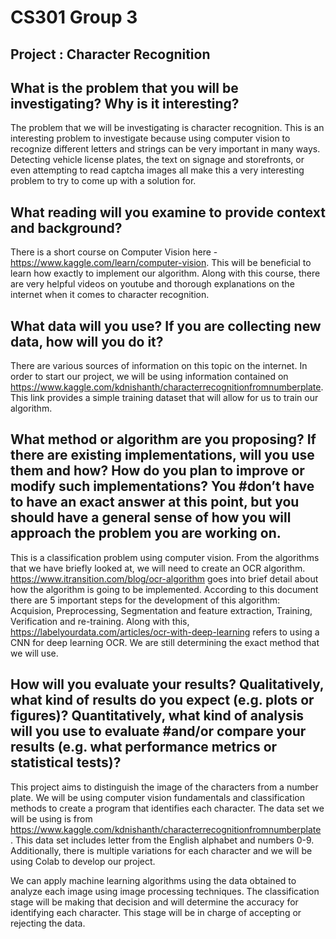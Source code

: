 

# CS301 Group 3
## Project : Character Recognition

## What is the problem that you will be investigating? Why is it interesting?
The problem that we will be investigating is character recognition. This is an interesting problem to investigate because using computer vision to recognize different letters and strings can be very important in many ways. Detecting vehicle license plates, the text on signage and storefronts, or even attempting to read captcha images all make this a very interesting problem to try to come up with a solution for.

## What reading will you examine to provide context and background?
There is a short course on Computer Vision here - https://www.kaggle.com/learn/computer-vision. This will be beneficial to learn how exactly to implement our algorithm. Along with this course, there are very helpful videos on youtube and thorough explanations on the internet when it comes to character recognition.

## What data will you use? If you are collecting new data, how will you do it?
There are various sources of information on this topic on the internet. In order to start our project, we will be using information contained on https://www.kaggle.com/kdnishanth/characterrecognitionfromnumberplate. This link provides a simple training dataset that will allow for us to train our algorithm.

## What method or algorithm are you proposing? If there are existing implementations, will you use them and how? How do you plan to improve or modify such implementations? You #don’t have to have an exact answer at this point, but you should have a general sense of how you will approach the problem you are working on.
This is a classification problem using computer vision. From the algorithms that we have briefly looked at, we will need to create an OCR algorithm. https://www.itransition.com/blog/ocr-algorithm goes into brief detail about how the algorithm is going to be implemented. According to this document there are 5 important steps for the development of this algorithm: Acquision, Preprocessing, Segmentation and feature extraction, Training, Verification and re-training. Along with this, https://labelyourdata.com/articles/ocr-with-deep-learning refers to using a CNN for deep learning OCR. We are still determining the exact method that we will use.

## How will you evaluate your results? Qualitatively, what kind of results do you expect (e.g. plots or figures)? Quantitatively, what kind of analysis will you use to evaluate #and/or compare your results (e.g. what performance metrics or statistical tests)?


This project aims to distinguish the image of the characters from a number plate. We will be using computer vision fundamentals and classification methods to create a program that identifies each character. The data set we will be using is from https://www.kaggle.com/kdnishanth/characterrecognitionfromnumberplate . This data set includes letter from the English alphabet and numbers 0-9. Additionally, there is multiple variations for each character and we will be using Colab to develop our project.  

We can apply machine learning algorithms using the data obtained to analyze each image using image processing techniques. The classification stage will be making that decision and will determine the accuracy for identifying each character. This stage will be in charge of accepting or rejecting the data. 

